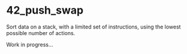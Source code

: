 # 42_push_swap
Sort data on a stack, with a limited set of instructions, using the lowest possible number of actions.

Work in progress... 
